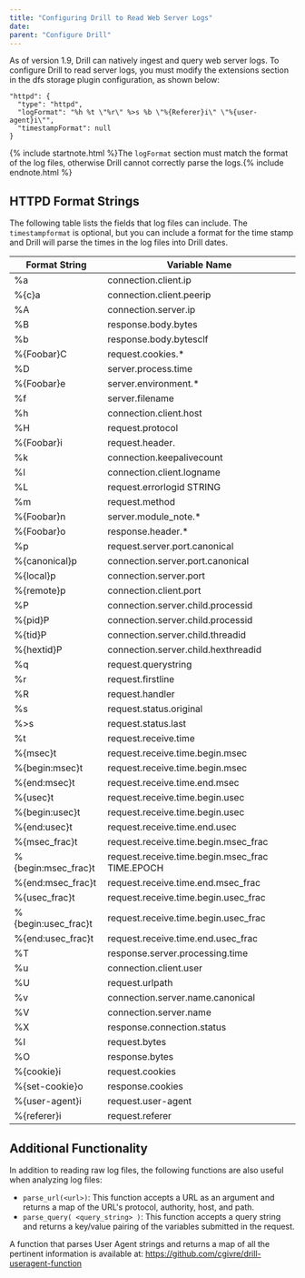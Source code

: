 ```yaml
---
title: "Configuring Drill to Read Web Server Logs"
date:
parent: "Configure Drill"
---
```


As of version 1.9, Drill can natively ingest and query web server logs. To configure Drill to read server logs, you must modify the extensions section in the dfs storage plugin configuration, as shown below:

    "httpd": {
      "type": "httpd",
      "logFormat": "%h %t \"%r\" %>s %b \"%{Referer}i\" \"%{user-agent}i\"",
      "timestampFormat": null
    }  

{% include startnote.html %}The `logFormat` section must match the format of the log files, otherwise Drill cannot correctly parse the logs.{% include endnote.html %}

## HTTPD Format Strings  
The following table lists the fields that log files can include. The `timestampformat` is optional, but you can include a format for the time stamp and Drill will parse the times in the log files into Drill dates.


|Format String | Variable Name |
|--------------|---------------|
|%a	| connection.client.ip |
|%{c}a | connection.client.peerip |
|%A	| connection.server.ip |
|%B	| response.body.bytes	|
|%b	| response.body.bytesclf |
|%{Foobar}C	 | request.cookies.* |
|%D	| server.process.time	|
|%{Foobar}e	| server.environment.* |
|%f	 | server.filename	|
|%h	| connection.client.host |
|%H | request.protocol | 
|%{Foobar}i | request.header.	|
|%k | connection.keepalivecount	|
|%l | connection.client.logname	|
|%L | request.errorlogid	STRING
|%m | request.method	|
|%{Foobar}n | server.module_note.*	|
|%{Foobar}o | response.header.*	|
|%p | request.server.port.canonical	|
|%{canonical}p | connection.server.port.canonical	|
|%{local}p | connection.server.port	|
|%{remote}p | connection.client.port	|
|%P | connection.server.child.processid	|
|%{pid}P | connection.server.child.processid	|
|%{tid}P | connection.server.child.threadid	|
|%{hextid}P	| connection.server.child.hexthreadid	|
|%q	| request.querystring	|
|%r	| request.firstline	|
|%R	| request.handler	|
|%s	| request.status.original	|
|%>s | request.status.last	|
|%t | request.receive.time	|
|%{msec}t | request.receive.time.begin.msec	|
|%{begin:msec}t | request.receive.time.begin.msec	|
|%{end:msec}t | request.receive.time.end.msec	|
|%{usec}t | request.receive.time.begin.usec	|
|%{begin:usec}t | request.receive.time.begin.usec	|
|%{end:usec}t | request.receive.time.end.usec	|
|%{msec_frac}t | request.receive.time.begin.msec_frac	|
|%{begin:msec_frac}t | request.receive.time.begin.msec_frac	TIME.EPOCH
|%{end:msec_frac}t | request.receive.time.end.msec_frac	|
|%{usec_frac}t |	request.receive.time.begin.usec_frac	|
|%{begin:usec_frac}t |	request.receive.time.begin.usec_frac	|
|%{end:usec_frac}t | request.receive.time.end.usec_frac	|
|%T	| response.server.processing.time	|
|%u	| connection.client.user	|
|%U	| request.urlpath	|
|%v	| connection.server.name.canonical	|
|%V	| connection.server.name	|
|%X	| response.connection.status	|
|%I	| request.bytes	|
|%O	| response.bytes	|
|%{cookie}i	| request.cookies	|
|%{set-cookie}o	| response.cookies | 
|%{user-agent}i	| request.user-agent |
|%{referer}i | request.referer	|

## Additional Functionality
In addition to reading raw log files, the following functions are also useful when analyzing log files:  

* `parse_url(<url>)`:  This function accepts a URL as an argument and returns a map of the URL's protocol, authority, host, and path.
* `parse_query( <query_string> )`:  This function accepts a query string and returns a key/value pairing of the variables submitted in the request.

A function that parses User Agent strings and returns a map of all the pertinent information is available at: https://github.com/cgivre/drill-useragent-function

